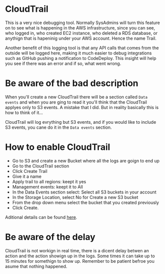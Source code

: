 # CloudTrail

This is a very nice debugging tool. Normally SysAdmins will turn this feature on to see what is happening in the AWS infrastructure, since you can see, who logged in, who created EC2 instance, who deleted a RDS database, or anythign that is hapeninig under your AWS account. Hence the name Trail. 

Another benefit of this logging tool is that any API calls that comes from the outside will be logged here, making it much easier to debug integrations such as GitHub pushing a notification to CodeDeploy. This insight will help you see if there was an error and if so, what went wrong. 

# Be aware of the bad description

When you'll create a new CloudTrail there will be a section called `Data events` and when you are ging to read it you'll think that the CloudTrail applyes only to S3 events. A mistake that I did. But in reality basically this is how to think of it...

CloudTrail will log evrything but S3 events, and if you would like to include S3 events, you cane do it in the `Data events` section.

# How to enable CloudTrail

- Go to S3 and create a new Bucket where all the logs are goign to end up
- Go to the CloudTrail section
- Click Create Trail
- Give it a name
- Apply trail to all regions: keept it yes
- Management events: keept it to All
- In the Data Events section select: Select all S3 buckets in your account
- In the Storage Location, select No for Create a new S3 bucket
- From the drop down menu select the bucket that you created previously
- Click Create.

Aditional details can be found [here](http://docs.aws.amazon.com/awscloudtrail/latest/userguide/cloudtrail-create-a-trail-using-the-console-first-time.html#creating-a-trail-in-the-console).

# Be aware of the delay

CloudTrail is not workign in real time, there is a dicent delay betwen an action and the action showign up in the logs. Some times it can take up to 15 minutes for somethign to show up. Remember to be patient befroe you asume that nothing happened.
